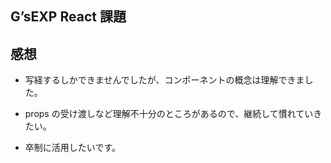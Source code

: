 ## G’sEXP React 課題

## 感想

- 写経するしかできませんでしたが、コンポーネントの概念は理解できました。

- props の受け渡しなど理解不十分のところがあるので、継続して慣れていきたい。

- 卒制に活用したいです。
